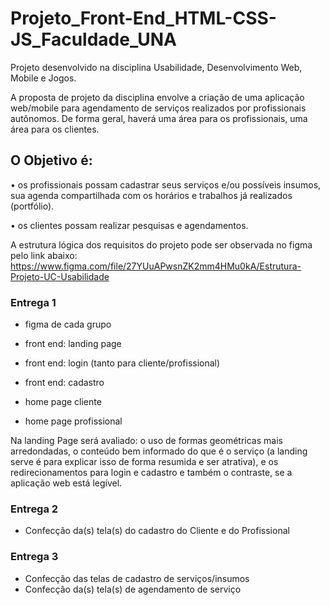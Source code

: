 # Projeto_Front-End_HTML-CSS-JS_Faculdade_UNA

Projeto desenvolvido na disciplina Usabilidade, Desenvolvimento Web, Mobile e Jogos.

A proposta de projeto da disciplina envolve a criação de uma aplicação web/mobile para agendamento de serviços realizados por profissionais autônomos. De forma geral, haverá uma área para os profissionais, uma área para os clientes.

## O Objetivo é:
 
• os profissionais possam cadastrar seus serviços e/ou possíveis insumos, sua agenda compartilhada com os horários e trabalhos já realizados (portfólio). 

• os clientes possam realizar pesquisas e agendamentos.

 A estrutura lógica dos requisitos do projeto pode ser observada no figma pelo link abaixo: https://www.figma.com/file/27YUuAPwsnZK2mm4HMu0kA/Estrutura-Projeto-UC-Usabilidade

### Entrega 1

* figma de cada grupo

* front end: landing page

* front end: login (tanto para cliente/profissional)

* front end: cadastro

* home page cliente

* home page profissional

Na landing Page será avaliado: o uso de formas geométricas mais arredondadas, o conteúdo bem informado do que é o serviço (a landing serve é para explicar isso de forma resumida e ser atrativa), e os redirecionamentos para login e cadastro e também o contraste, se a aplicação web está legível.

### Entrega 2

* Confecção da(s) tela(s) do cadastro do Cliente e do Profissional 

### Entrega 3

* Confecção das telas de cadastro de serviços/insumos 
* Confecção da(s) tela(s) de agendamento de serviço 

